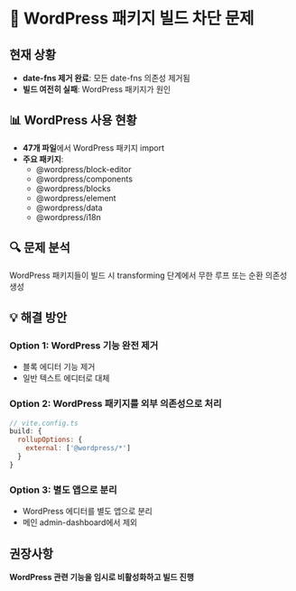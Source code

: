 # 🚨 WordPress 패키지 빌드 차단 문제

## 현재 상황
- **date-fns 제거 완료**: 모든 date-fns 의존성 제거됨
- **빌드 여전히 실패**: WordPress 패키지가 원인

## 📊 WordPress 사용 현황
- **47개 파일**에서 WordPress 패키지 import
- **주요 패키지**:
  - @wordpress/block-editor
  - @wordpress/components
  - @wordpress/blocks
  - @wordpress/element
  - @wordpress/data
  - @wordpress/i18n

## 🔍 문제 분석
WordPress 패키지들이 빌드 시 transforming 단계에서 무한 루프 또는 순환 의존성 생성

## 💡 해결 방안

### Option 1: WordPress 기능 완전 제거
- 블록 에디터 기능 제거
- 일반 텍스트 에디터로 대체

### Option 2: WordPress 패키지를 외부 의존성으로 처리
```javascript
// vite.config.ts
build: {
  rollupOptions: {
    external: ['@wordpress/*']
  }
}
```

### Option 3: 별도 앱으로 분리
- WordPress 에디터를 별도 앱으로 분리
- 메인 admin-dashboard에서 제외

## 권장사항
**WordPress 관련 기능을 임시로 비활성화하고 빌드 진행**